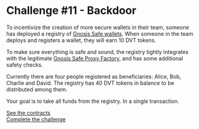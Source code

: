 # Challenge #11 - Backdoor

To incentivize the creation of more secure wallets in their team, someone has deployed a registry of [Gnosis Safe wallets](https://github.com/safe-global/safe-contracts/blob/v1.3.0/contracts/GnosisSafe.sol). When someone in the team deploys and registers a wallet, they will earn 10 DVT tokens.

To make sure everything is safe and sound, the registry tightly integrates with the legitimate [Gnosis Safe Proxy Factory](https://github.com/safe-global/safe-contracts/blob/v1.3.0/contracts/proxies/GnosisSafeProxyFactory.sol), and has some additional safety checks.

Currently there are four people registered as beneficiaries: Alice, Bob, Charlie and David. The registry has 40 DVT tokens in balance to be distributed among them.

Your goal is to take all funds from the registry. In a single transaction.

[See the contracts](https://github.com/nicolasgarcia214/damn-vulnerable-defi-foundry/tree/master/src/Contracts/backdoor)
<br/>
[Complete the challenge](https://github.com/nicolasgarcia214/damn-vulnerable-defi-foundry/blob/master/test/Levels/backdoor/Backdoor.t.sol)
